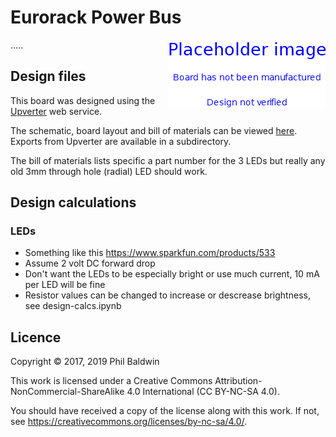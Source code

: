 # Eurorack Power Bus

<img align="right" src="./PlaceholderImage.png">

.....

## Design files

This board was designed using the [Upverter](https://upverter.com) web service.

The schematic, board layout and bill of materials can be viewed [here](https://upverter.com/Trebuchetindustries/c8ae200d804062f1/Eurorack-Power-Bus/). Exports from Upverter are available in a subdirectory.

The bill of materials lists specific a part number for the 3 LEDs but really any old 3mm through hole (radial) LED should work.

## Design calculations

### LEDs

* Something like this https://www.sparkfun.com/products/533
* Assume 2 volt DC forward drop
* Don't want the LEDs to be especially bright or use much current, 10 mA per LED will be fine
* Resistor values can be changed to increase or descrease brightness, see design-calcs.ipynb

## Licence

Copyright © 2017, 2019 Phil Baldwin

This work is licensed under a Creative Commons Attribution-NonCommercial-ShareAlike 4.0 International (CC BY-NC-SA 4.0).

You should have received a copy of the license along with this work. If not, see <https://creativecommons.org/licenses/by-nc-sa/4.0/>.
